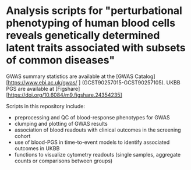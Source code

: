 # Analysis scripts for "perturbational phenotyping of human blood cells reveals genetically determined latent traits associated with subsets of common diseases"

<!--- This repository contains scripts for custom analyses used in [paper][website_link]. --->
GWAS summary statistics are available at the [GWAS Catalog][https://www.ebi.ac.uk/gwas/ ] (GCST90257015-GCST90257105). UKBB PGS are available at [Figshare][https://doi.org/10.6084/m9.figshare.24354235]

Scripts in this repository include:
- preprocessing and QC of blood-response phenotypes for GWAS
- clumping and plotting of GWAS results
- association of blood readouts with clinical outcomes in the screening cohort
- use of blood-PGS in time-to-event models to identify associated outcomes in UKBB
- functions to visualize cytometry readouts (single samples, aggregate counts or comparisons between groups)